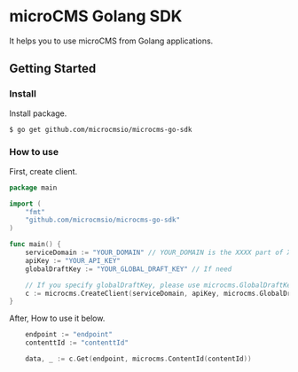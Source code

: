 # microCMS Golang SDK

It helps you to use microCMS from Golang applications.

## Getting Started

### Install

Install package.

```bash
$ go get github.com/microcmsio/microcms-go-sdk 
```

### How to use

First, create client.

```go
package main

import (
	"fmt"
	"github.com/microcmsio/microcms-go-sdk"
)

func main() {
	serviceDomain := "YOUR_DOMAIN" // YOUR_DOMAIN is the XXXX part of XXXX.microcms.io
	apiKey := "YOUR_API_KEY"
	globalDraftKey := "YOUR_GLOBAL_DRAFT_KEY" // If need 

	// If you specify globalDraftKey, please use microcms.GlobalDraftKey
	c := microcms.CreateClient(serviceDomain, apiKey, microcms.GlobalDraftKey(globalDraftKey))
}
```

After, How to use it below.

```go
	endpoint := "endpoint"
	contenttId := "contenttId" 

	data, _ := c.Get(endpoint, microcms.ContentId(contentId))
```
